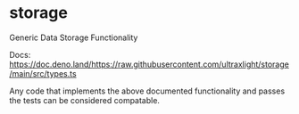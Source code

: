 # storage

Generic Data Storage Functionality

Docs:
https://doc.deno.land/https://raw.githubusercontent.com/ultraxlight/storage/main/src/types.ts

Any code that implements the above documented functionality and passes the tests
can be considered compatable.
